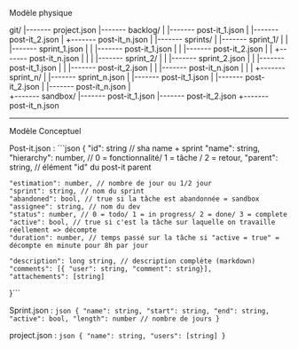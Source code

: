 Modèle physique

 git/
  |------- project.json
  |------- backlog/
  |        |------- post-it_1.json
  |        |------- post-it_2.json
  |        +------- post-it_n.json
  |
  |------- sprints/
  |        |------- sprint_1/
  |        |         |------- sprint_1.json
  |        |         |------- post-it_1.json
  |        |         |------- post-it_2.json
  |        |         +------- post-it_n.json
  |        |
  |        |------- sprint_2/
  |        |         |------- sprint_2.json
  |        |         |------- post-it_1.json
  |        |         |------- post-it_2.json
  |        |         |------- post-it_n.json
  |        |
  |        +------- sprint_n/
  |                  |------- sprint_n.json
  |                  |------- post-it_1.json
  |                  |------- post-it_2.json
  |                  |------- post-it_n.json
  |			 
  +------- sandbox/	
           |------- post-it_1.json
           |------- post-it_2.json
           +------- post-it_n.json

---			

Modèle Conceptuel

Post-it.json : ```json 
{
	"id": string // sha name + sprint
	"name": string,
	"hierarchy": number, // 0 = fonctionnalité/ 1 = tâche / 2 = retour,
	"parent": string, // élément "id" du post-it parent
	
	"estimation": number, // nombre de jour ou 1/2 jour
	"sprint": string, // nom du sprint
	"abandoned": bool, // true si la tâche est abandonnée = sandbox
	"assignee": string, // nom du dev
	"status": number, // 0 = todo/ 1 = in progress/ 2 = done/ 3 = complete
	"active": bool, // true si c'est la tâche sur laquelle on travaille réellement => décompte 
	"duration": number, // temps passé sur la tâche si "active = true" = décompte en minute pour 8h par jour

	"description": long string, // description complète (markdown)
	"comments": [{ "user": string, "comment": string}],
	"attachements": [string]
}```

Sprint.json : ```json
{
	"name": string,
	"start": string,
	"end": string,
	"active": bool,
	"length": number // nombre de jours
}```

project.json : ```json
{
	"name": string,
	"users": [string]
}```
